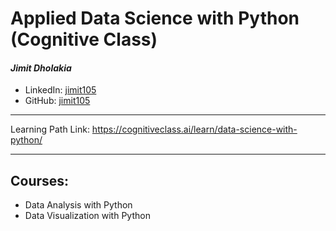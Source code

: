 # Applied Data Science with Python (Cognitive Class)

#### *Jimit Dholakia*

* LinkedIn: [jimit105](https://in.linkedin.com/in/jimit105 "LinkedIn Profile")
* GitHub: [jimit105](https://github.com/jimit105 "GitHub Profile")

---

Learning Path Link: https://cognitiveclass.ai/learn/data-science-with-python/

---

## Courses:
* Data Analysis with Python
* Data Visualization with Python
